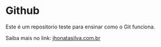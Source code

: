 # Github

Este é um repositorio teste para ensinar como o Git funciona.

Saiba mais no link: [jhonatasilva.com.br](http://jhonatasilva.com.br)
